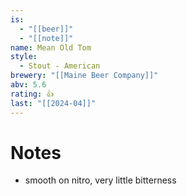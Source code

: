 ```yaml
---
is:
  - "[[beer]]"
  - "[[note]]"
name: Mean Old Tom
style:
  - Stout - American
brewery: "[[Maine Beer Company]]"
abv: 5.6
rating: 👍
last: "[[2024-04]]"
---
```

# Notes
- smooth on nitro, very little bitterness
